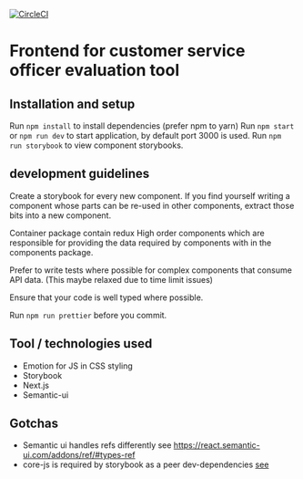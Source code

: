 [![CircleCI](https://circleci.com/gh/freelyformd/eval-cso.svg?style=svg)](https://circleci.com/gh/freelyformd/eval-cso)

# Frontend for customer service officer evaluation tool

## Installation and setup

Run `npm install` to install dependencies (prefer npm to yarn)
Run `npm start` or `npm run dev` to start application, by default port 3000 is used.
Run `npm run storybook` to view component storybooks.

## development guidelines

Create a storybook for every new component. If you find yourself writing a component whose parts can be
re-used in other components, extract those bits into a new component.

Container package contain redux High order components which are responsible for providing the data required by components with in the components package.

Prefer to write tests where possible for complex components that consume API data. (This maybe relaxed due to time limit issues)

Ensure that your code is well typed where possible.

Run `npm run prettier` before you commit.

## Tool / technologies used

- Emotion for JS in CSS styling
- Storybook
- Next.js
- Semantic-ui

## Gotchas

- Semantic ui handles refs differently see https://react.semantic-ui.com/addons/ref/#types-ref
- core-js is required by storybook as a peer dev-dependencies [see](https://github.com/storybooks/storybook/issues/3805)


